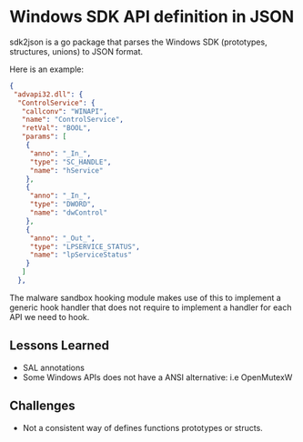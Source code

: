 # Windows SDK API definition in JSON

sdk2json is a go package that parses the Windows SDK (prototypes, structures, unions) to JSON format. 

Here is an example:

```json
{
 "advapi32.dll": {
  "ControlService": {
   "callconv": "WINAPI",
   "name": "ControlService",
   "retVal": "BOOL",
   "params": [
    {
     "anno": "_In_",
     "type": "SC_HANDLE",
     "name": "hService"
    },
    {
     "anno": "_In_",
     "type": "DWORD",
     "name": "dwControl"
    },
    {
     "anno": "_Out_",
     "type": "LPSERVICE_STATUS",
     "name": "lpServiceStatus"
    }
   ]
  },
```

The malware sandbox hooking module makes use of this to implement a generic hook handler that does not require to implement a handler for each API we need to hook.

## Lessons Learned

- SAL annotations
- Some Windows APIs does not have a ANSI alternative: i.e OpenMutexW
## Challenges

- Not a consistent way of defines functions prototypes or structs.